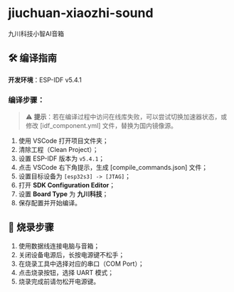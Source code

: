 # jiuchuan-xiaozhi-sound
九川科技小智AI音箱

## 🛠️ 编译指南
**开发环境**：ESP-IDF v5.4.1

### 编译步骤：
> ⚠️ **提示**：若在编译过程中访问在线库失败，可以尝试切换加速器状态，或修改 [idf_component.yml] 文件，替换为国内镜像源。

1. 使用 VSCode 打开项目文件夹；
2. 清除工程（Clean Project）；
3. 设置 ESP-IDF 版本为 `v5.4.1`；
4. 点击 VSCode 右下角提示，生成 [compile_commands.json] 文件；
5. 设置目标设备为 `[esp32s3] -> [JTAG]`；
6. 打开 **SDK Configuration Editor**；
7. 设置 **Board Type** 为 **九川科技**；
8. 保存配置并开始编译。

## 🔌 烧录步骤
1. 使用数据线连接电脑与音箱；
2. 关闭设备电源后，长按电源键不松手；
3. 在烧录工具中选择对应的串口（COM Port）；
4. 点击烧录按钮，选择 UART 模式；
5. 烧录完成前请勿松开电源键。